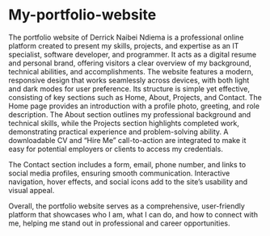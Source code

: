 # My-portfolio-website
The portfolio website of Derrick Naibei Ndiema is a professional online platform created to present my skills, projects, and expertise as an IT specialist, software developer, and programmer. It acts as a digital resume and personal brand, offering visitors a clear overview of my background, technical abilities, and accomplishments.
The website features a modern, responsive design that works seamlessly across devices, with both light and dark modes for user preference. Its structure is simple yet effective, consisting of key sections such as Home, About, Projects, and Contact. The Home page provides an introduction with a profile photo, greeting, and role description. The About section outlines my professional background and technical skills, while the Projects section highlights completed work, demonstrating practical experience and problem-solving ability. A downloadable CV and “Hire Me” call-to-action are integrated to make it easy for potential employers or clients to access my credentials.

The Contact section includes a form, email, phone number, and links to social media profiles, ensuring smooth communication. Interactive navigation, hover effects, and social icons add to the site’s usability and visual appeal.

Overall, the portfolio website serves as a comprehensive, user-friendly platform that showcases who I am, what I can do, and how to connect with me, helping me stand out in professional and career opportunities.
